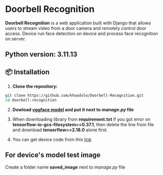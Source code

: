 # Doorbell Recognition

**Doorbell Recognition** is a web application built with Django that allows users to stream video from a door camera and remotely control door access. Device run face detection on device and process face recognition on server.

## Python version: 3.11.13

## 📦 Installation

1. **Clone the repository:**

```bash
git clone https://github.com/khoadole/Doorbell-Recognition.git
cd doorbell-recognition
```

2. **Dowload [vggface model](https://drive.google.com/drive/folders/1R61CxS43kbhpZla1BA2RXlc6a1OGMKtO?usp=sharing) and put it next to _manage.py_ file** 

3. When downloading library from **requirement.txt** if you got error on **tensorflow-io-gcs-filesystem==0.37.1**, then delete the line from file and download **tensorflow==2.18.0** alone first.

4. You can get device code from this [link](https://drive.google.com/drive/folders/1CxTw8mEpGqvmDdCB50iSLD6W3MsFwykR?usp=sharing)

## For device's model test image
Create a folder name **saved_image** next to _manage.py_ file
